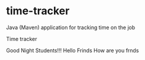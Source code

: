 # time-tracker
Java (Maven) application for tracking time on the job

Time tracker

Good Night Students!!!
Hello Frinds How are you frnds
